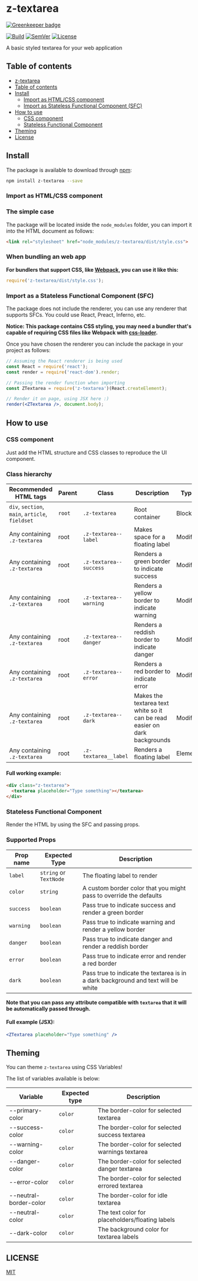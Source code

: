 # <a name="z-textarea"></a> z-textarea

[![Greenkeeper badge](https://badges.greenkeeper.io/z-kit/z-textarea.svg)](https://greenkeeper.io/)

[![Build]](https://travis-ci.org/z-kit/z-textarea) [![SemVer]](http://semver.org/) [![License]](LICENSE)

A basic styled textarea for your web application

## <a name="toc"></a> Table of contents

- [z-textarea](#z-textarea)
- [Table of contents](#toc)
- [Install](#install)
  - [Import as HTML/CSS component](#import-css)
  - [Import as Stateless Functional Component (SFC)](#import-sfc)
- [How to use](#howto)
  - [CSS component](#css)
  - [Stateless Functional Component](#sfc)
- [Theming](#theming)
- [License](#license)

## <a name="install"></a> Install

The package is available to download through [npm](https://npmjs.com):

```bash
npm install z-textarea --save
```

### <a name="import-css"></a> Import as HTML/CSS component

### The simple case

The package will be located inside the `node_modules` folder, you can import it into the HTML document as follows:

```html
<link rel="stylesheet" href="node_modules/z-textarea/dist/style.css">
```

### When bundling an web app

**For bundlers that support CSS, like [Webpack](https://webpack.github.io/), you can use it like this:**

```javascript
require('z-textarea/dist/style.css');
```

### <a name="import-sfc"></a> Import as a Stateless Functional Component (SFC)

The package does not include the renderer, you can use any renderer that supports SFCs. You could use React, Preact, Inferno, etc.

**Notice: This package contains CSS styling, you may need a bundler that's capable of requiring CSS files like Webpack with [css-loader](https://github.com/webpack/css-loader).**

Once you have chosen the renderer you can include the package in your project as follows:

```jsx
// Assuming the React renderer is being used
const React = require('react');
const render = require('react-dom').render;

// Passing the render function when importing
const ZTextarea = require('z-textarea')(React.createElement);

// Render it on page, using JSX here :)
render(<ZTextarea />, document.body);
```

## <a name="howto"></a> How to use

### <a name="css"></a> CSS component

Just add the HTML structure and CSS classes to reproduce the UI component.

### Class hierarchy

|              Recommended HTML tags              | Parent |         Class          |                                Description                                 |   Type   |
| ----------------------------------------------- | ------ | ---------------------- | -------------------------------------------------------------------------- | -------- |
| `div`, `section`, `main`, `article`, `fieldset` | `root` | `.z-textarea`          | Root container                                                             | Block    |
| Any containing `.z-textarea`                    | root   | `.z-textarea--label`   | Makes space for a floating label                                           | Modifier |
| Any containing `.z-textarea`                    | root   | `.z-textarea--success` | Renders a green border to indicate success                                 | Modifier |
| Any containing `.z-textarea`                    | root   | `.z-textarea--warning` | Renders a yellow border to indicate warning                                | Modifier |
| Any containing `.z-textarea`                    | root   | `.z-textarea--danger`  | Renders a reddish border to indicate danger                                | Modifier |
| Any containing `.z-textarea`                    | root   | `.z-textarea--error`   | Renders a red border to indicate error                                     | Modifier |
| Any containing `.z-textarea`                    | root   | `.z-textarea--dark`    | Makes the textarea text white so it can be read easier on dark backgrounds | Modifier |
| Any containing `.z-textarea`                    | root   | `.z-textarea__label`   | Renders a floating label                                                   | Element  |

#### Full working example:

```html
<div class="z-textarea">
  <textarea placeholder="Type something"></textarea>
</div>
```

### <a name="sfc"></a> Stateless Functional Component

Render the HTML by using the SFC and passing props.

### Supported Props

| Prop name |     Expected Type      |                                    Description                                    |
| --------- | ---------------------- | --------------------------------------------------------------------------------- |
| `label`   | `string` or `TextNode` | The floating label to render                                                      |
| `color`   | `string`               | A custom border color that you might pass to override the defaults                |
| `success` | `boolean`              | Pass true to indicate success and render a green border                           |
| `warning` | `boolean`              | Pass true to indicate warning and render a yellow border                          |
| `danger`  | `boolean`              | Pass true to indicate danger and render a reddish border                          |
| `error`   | `boolean`              | Pass true to indicate error and render a red border                               |
| `dark`    | `boolean`              | Pass true to indicate the textarea is in a dark background and text will be white |

**Note that you can pass any attribute compatible with `textarea` that it will be automatically passed through.**

#### Full example (JSX):

```jsx
<ZTextarea placeholder="Type something" />
```

## <a name="theming"></a> Theming

You can theme `z-textarea` using CSS Variables!

The list of variables available is below:

|        Variable        | Expected type |                   Description                   |
| ---------------------- | ------------- | ----------------------------------------------- |
| --primary-color        | `color`       | The border-color for selected textarea          |
| --success-color        | `color`       | The border-color for selected success textarea  |
| --warning-color        | `color`       | The border-color for selected warnings textarea |
| --danger-color         | `color`       | The border-color for selected danger textarea   |
| --error-color          | `color`       | The border-color for selected errored textarea  |
| --neutral-border-color | `color`       | The border-color for idle textarea              |
| --neutral-color        | `color`       | The text color for placeholders/floating labels |
| --dark-color           | `color`       | The background color for textarea labels        |

## <a name="license"></a> LICENSE

[MIT](LICENSE)

[Build]: https://img.shields.io/travis/z-kit/z-textarea.svg
[SemVer]: https://img.shields.io/:semver-%E2%9C%93-brightgreen.svg
[License]: https://img.shields.io/npm/l/z-textarea.svg